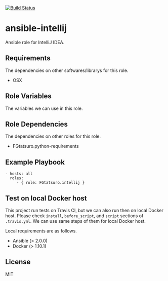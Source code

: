 [![Build Status](https://travis-ci.org/FGtatsuro/ansible-intellij.svg?branch=master)](https://travis-ci.org/FGtatsuro/ansible-intellij)

ansible-intellij
====================================

Ansible role for IntelliJ IDEA.

Requirements
------------

The dependencies on other softwares/librarys for this role.

- OSX

Role Variables
--------------

The variables we can use in this role.

Role Dependencies
-----------------

The dependencies on other roles for this role.

- FGtatsuro.python-requirements

Example Playbook
----------------

    - hosts: all
      roles:
         - { role: FGtatsuro.intellij }

Test on local Docker host
-------------------------

This project run tests on Travis CI, but we can also run then on local Docker host.
Please check `install`, `before_script`, and `script` sections of `.travis.yml`. 
We can use same steps of them for local Docker host.

Local requirements are as follows.

- Ansible (> 2.0.0)
- Docker (> 1.10.1)

License
-------

MIT
